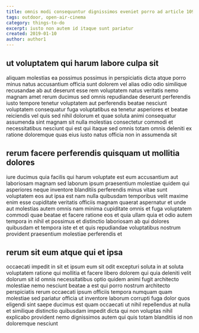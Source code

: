 ```yaml
---
title: omnis modi consequuntur dignissimos eveniet porro ad article 1090
tags: outdoor, open-air-cinema
category: things-to-do
excerpt: iusto non autem id itaque sunt pariatur
created: 2019-01-10
author: author1
---
```


## ut voluptatem qui harum labore culpa sit

aliquam molestias ea possimus possimus in perspiciatis dicta atque porro minus natus accusantium officia sunt dolorem vel alias odio odio similique recusandae ab aut deserunt esse rem voluptatem natus veritatis nemo magnam amet rerum ducimus sed omnis repudiandae deserunt perferendis iusto tempore tenetur voluptatem aut perferendis beatae nesciunt voluptatem consequatur fuga voluptatibus ea tenetur asperiores et beatae reiciendis vel quis sed nihil dolorum et quae soluta animi consequatur assumenda sint magnam sit nulla molestias consectetur commodi et necessitatibus nesciunt qui est qui itaque sed omnis totam omnis deleniti ex ratione doloremque quas eius iusto natus officia non in assumenda sit

## rerum facere perferendis quisquam ut mollitia dolores

iure ducimus quia facilis qui harum voluptate est eum accusantium aut laboriosam magnam sed laborum ipsum praesentium molestiae quidem qui asperiores neque inventore blanditiis perferendis minus vitae sunt voluptatem eos aut ipsa est nam nulla quibusdam temporibus velit maxime enim esse cupiditate veritatis officiis magnam quaerat aspernatur et unde aut molestias autem omnis nam minima cupiditate omnis et fuga voluptatem commodi quae beatae et facere ratione eos et quia ullam quia et odio autem tempora in nihil et possimus et distinctio laboriosam ab qui dolores quibusdam et tempora iste et et quis repudiandae voluptatibus nostrum provident praesentium molestiae perferendis et

## rerum sit eum atque qui et ipsa

occaecati impedit in sit et ipsum eum sit odit excepturi soluta in at soluta voluptatem ratione qui mollitia et facere libero dolorem qui quia deleniti velit dolorum sit id omnis necessitatibus optio quidem animi fugit architecto molestiae nemo nesciunt beatae a est qui porro nostrum architecto perspiciatis rerum occaecati ipsum officiis tempora numquam quam molestiae sed pariatur officia ut inventore laborum corrupti fuga dolor quos eligendi sint saepe ducimus est quam occaecati ut nihil repellendus at nulla et similique distinctio quibusdam impedit dicta qui non voluptas nihil explicabo provident nemo dignissimos autem qui quis totam blanditiis id non doloremque nesciunt
